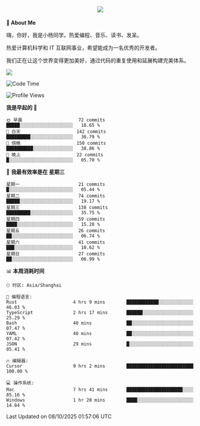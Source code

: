 
<h1 align="center">
	<a href="https://anify.cn/">
		<img src="https://readme-typing-svg.herokuapp.com/?lines=小🐑同学祝您今天愉快!;无期并非终点,而是重新定义起点的契机!&center=true&size=27&width=495">
	</a>
</h1>


**🤺 About Me**

嗨，你好，我是小杨同学。热爱编程、音乐、读书、发呆。

热爱计算机科学和 IT 互联网事业，希望能成为一名优秀的开发者。

我们正在让这个世界变得更加美好，通过代码的重复使用和延展构建完美体系。

<!-- https://github.com/anuraghazra/github-readme-stats -->
<img align="center" src="https://github-readme-stats.vercel.app/api/wakatime?username=wuqi&theme=transparent&hide_border=true&layout=compact&langs_count=220" />


<!--START_SECTION:waka-->
![Code Time](http://img.shields.io/badge/Code%20Time-4%2C341%20hrs%2019%20mins-blue)

![Profile Views](http://img.shields.io/badge/%E4%B8%AA%E4%BA%BA%E8%B5%84%E6%96%99%E8%A7%82%E7%9C%8B%E6%AC%A1%E6%95%B0-1-blue)

**我是早起的 🐤** 

```text
🌞 早晨                     72 commits          █████░░░░░░░░░░░░░░░░░░░░   18.65 % 
🌆 白天                     142 commits         █████████░░░░░░░░░░░░░░░░   36.79 % 
🌃 傍晚                     150 commits         ██████████░░░░░░░░░░░░░░░   38.86 % 
🌙 晚上                     22 commits          █░░░░░░░░░░░░░░░░░░░░░░░░   05.70 % 
```
📅 **我最有效率是在 星期三** 

```text
星期一                      21 commits          █░░░░░░░░░░░░░░░░░░░░░░░░   05.44 % 
星期二                      74 commits          █████░░░░░░░░░░░░░░░░░░░░   19.17 % 
星期三                      138 commits         █████████░░░░░░░░░░░░░░░░   35.75 % 
星期四                      59 commits          ████░░░░░░░░░░░░░░░░░░░░░   15.28 % 
星期五                      26 commits          ██░░░░░░░░░░░░░░░░░░░░░░░   06.74 % 
星期六                      41 commits          ███░░░░░░░░░░░░░░░░░░░░░░   10.62 % 
星期日                      27 commits          ██░░░░░░░░░░░░░░░░░░░░░░░   06.99 % 
```


📊 **本周消耗时间** 

```text
🕑︎ 时区: Asia/Shanghai

💬 编程语言: 
Rust                     4 hrs 9 mins        ████████████░░░░░░░░░░░░░   46.03 % 
TypeScript               2 hrs 17 mins       ██████░░░░░░░░░░░░░░░░░░░   25.29 % 
Bash                     40 mins             ██░░░░░░░░░░░░░░░░░░░░░░░   07.47 % 
YAML                     40 mins             ██░░░░░░░░░░░░░░░░░░░░░░░   07.42 % 
JSON                     29 mins             █░░░░░░░░░░░░░░░░░░░░░░░░   05.41 % 

🔥 编辑器: 
Cursor                   9 hrs 2 mins        █████████████████████████   100.00 % 

💻 操作系统: 
Mac                      7 hrs 41 mins       █████████████████████░░░░   85.16 % 
Windows                  1 hr 20 mins        ████░░░░░░░░░░░░░░░░░░░░░   14.84 % 
```


 Last Updated on 08/10/2025 01:57:06 UTC
<!--END_SECTION:waka-->



<!--
**wuqi-y/wuqi-y** is a ✨ _special_ ✨ repository because its `README.md` (this file) appears on your GitHub profile.

Here are some ideas to get you started:

- 🔭 I’m currently working on ...
- 🌱 I’m currently learning ...
- 👯 I’m looking to collaborate on ...
- 🤔 I’m looking for help with ...
- 💬 Ask me about ...
- 📫 How to reach me: ...
- 😄 Pronouns: ...
- ⚡ Fun fact: ...
-->

